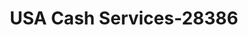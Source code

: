 ---
f_zip-code: 82930
f_state-code: WY
title: USA Cash Services-28386
f_phone: 307-783-7777
f_city-only: Evanston
f_address: 100 8Th Street Evanston
f_location-unique-id: '28386'
slug: usa-cash-services-28386
updated-on: '2024-05-30T13:46:58.046Z'
created-on: '2024-05-30T13:36:59.803Z'
published-on: '2024-05-30T13:54:32.469Z'
f_city-state: cms/city/evanston-wy.md
f_company: cms/company/usa-cash-services.md
f_state: cms/state/wyoming.md
layout: '[payday-loan].html'
tags: payday-loan
---